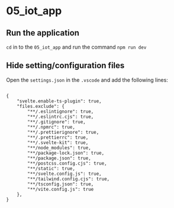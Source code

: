 # 05_iot_app


## Run the application

`cd` in to the `05_iot_app` and run the command `npm run dev`


## Hide setting/configuration files

Open the `settings.json` in the `.vscode` and add the following lines:

```

{
    "svelte.enable-ts-plugin": true,
    "files.exclude": {
        "**/.eslintignore": true,
        "**/.eslintrc.cjs": true,
        "**/.gitignore": true,
        "**/.npmrc": true,
        "**/.prettierignore": true,
        "**/.prettierrc": true,
        "**/.svelte-kit": true,
        "**/node_modules": true,
        "**/package-lock.json": true,
        "**/package.json": true,
        "**/postcss.config.cjs": true,
        "**/static": true,
        "**/svelte.config.js": true,
        "**/tailwind.config.cjs": true,
        "**/tsconfig.json": true,
        "**/vite.config.js": true
    },
}

```

